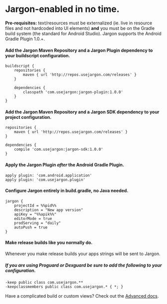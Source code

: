# Jargon-enabled in no time.

**Pre-requisites:** text/resources must be externalized (ie. live in resource files and not hardcoded into UI elements) **and** you must be on the Gradle build system (the standard for Android Studio).  Jargon supports the Android Gradle Plugin 1.0.+.

#### Add the Jargon Maven Repository and a Jargon Plugin dependency to your buildscript configuration.

```
buildscript {
    repositories {
        maven { url 'http://repos.usejargon.com/releases' }
    }
    
    dependencies {
        classpath 'com.usejargon:jargon-plugin:1.0.0'
    }    
}
```

#### Add the Jargon Maven Repository and a Jargon SDK dependency to your project configuration.

```
repositories {
    maven { url 'http://repos.usejargon.com/releases' }
}

dependencies {
    compile 'com.usejargon:jargon-sdk:1.0.0' 
}
```

#### Apply the Jargon Plugin *after* the Android Gradle Plugin.

```
apply plugin: 'com.android.application'
apply plugin: 'com.usejargon.plugin'
```

####  Configure Jargon entirely in build.gradle, no Java needed.

```
jargon {
    projectId = %%pid%%
    description = "New app version"
    apiKey = "%%apik%%"
    editorMode = true
    prodServing = "daily"
    autoPush = true
}
```

#### Make release builds like you normally do.

Whenever you make release builds your apps strings will be sent to Jargon.

#####  If you are using Proguard or Dexguard be **sure** to add the following to your configuration.
    
```
-keep public class com.usejargon.**
-keepclassmembers public class com.usejargon.* { *; }
```

Have a complicated build or custom views?  Check out the [Advanced docs](/#/jargon/docs/03_Android/02_Advanced).

